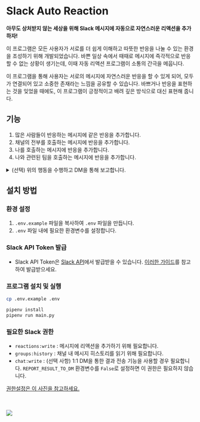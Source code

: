 # Slack Auto Reaction

**아무도 상처받지 않는 세상을 위해 Slack 메시지에 자동으로 자연스러운 리액션을 추가하자!**

이 프로그램은 모든 사용자가 서로를 더 쉽게 이해하고 따뜻한 반응을 나눌 수 있는 환경을 조성하기 위해 개발되었습니다. 바쁜 일상 속에서 때때로 메시지에 즉각적으로 반응할 수 없는 상황이 생기는데, 이때 자동 리액션 프로그램이 소통의 간극을 메웁니다.

이 프로그램을 통해 사용자는 서로의 메시지에 자연스러운 반응을 할 수 있게 되어, 모두가 연결되어 있고 소중한 존재라는 느낌을 공유할 수 있습니다. 바쁘거나 반응을 표현하는 것을 잊었을 때에도, 이 프로그램이 긍정적이고 배려 깊은 방식으로 대신 표현해 줍니다.

## 기능

1. 많은 사람들이 반응하는 메시지에 같은 반응을 추가합니다.
2. 채널의 전부를 호출하는 메시지에 반응을 추가합니다.
3. 나를 호출하는 메시지에 반응을 추가합니다.
4. 나와 관련된 팀을 호출하는 메시지에 반응을 추가합니다.
<details>
<summary>(선택) 위의 행동을 수행하고 DM을 통해 보고합니다.</summary>
![image](https://github.com/DaeHyeoNi/slack-autoreaction/assets/1341628/8d7fd1c1-c3d8-4ace-9206-8e8fcdbee327)
</details>

## 설치 방법

### 환경 설정
1. `.env.example` 파일을 복사하여 `.env` 파일을 만듭니다.
2. `.env` 파일 내에 필요한 환경변수를 설정합니다.

### Slack API Token 발급
 - Slack API Token은 [Slack API](https://api.slack.com/)에서 발급받을 수 있습니다. [이러한 가이드](https://jimmy-ai.tistory.com/422)를 참고하여 발급받으세요.

### 프로그램 설치 및 실행
```bash
cp .env.example .env

pipenv install
pipenv run main.py
```

### 필요한 Slack 권한

- `reactions:write` : 메시지에 리액션을 추가하기 위해 필요합니다.
- `groups:history` : 채널 내 메시지 히스토리를 읽기 위해 필요합니다.
- `chat:write` :  (선택 사항) 1:1 DM을 통한 결과 전송 기능을 사용할 경우 필요합니다. `REPORT_RESULT_TO_DM` 환경변수를 `False`로 설정하면 이 권한은 필요하지 않습니다.

[권한설정은 이 사진을 참고하세요.](https://github.com/DaeHyeoNi/slack-autoreaction/assets/1341628/acb5db86-edcc-4fcf-ae60-be283ea923d6)
<br /><br /><br />


![](https://github.com/DaeHyeoNi/slack-autoreaction/assets/1341628/1409afe8-78bd-4a22-91f6-0b14d79aa633)
